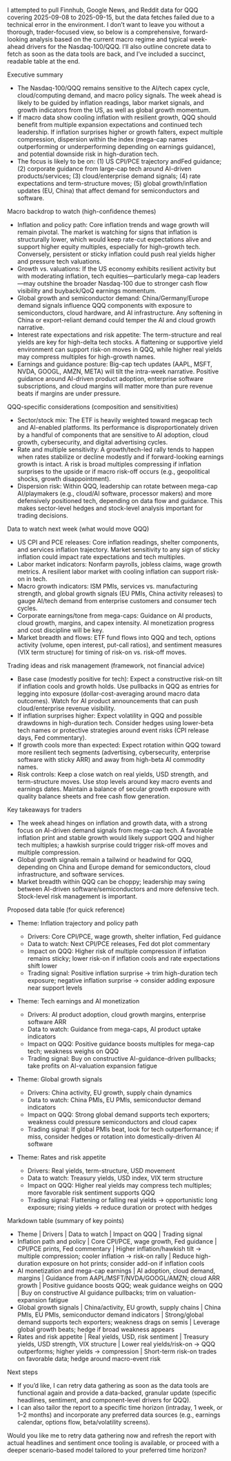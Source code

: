 I attempted to pull Finnhub, Google News, and Reddit data for QQQ covering 2025-09-08 to 2025-09-15, but the data fetches failed due to a technical error in the environment. I don’t want to leave you without a thorough, trader-focused view, so below is a comprehensive, forward-looking analysis based on the current macro regime and typical week-ahead drivers for the Nasdaq-100/QQQ. I’ll also outline concrete data to fetch as soon as the data tools are back, and I’ve included a succinct, readable table at the end.

Executive summary
- The Nasdaq-100/QQQ remains sensitive to the AI/tech capex cycle, cloud/computing demand, and macro policy signals. The week ahead is likely to be guided by inflation readings, labor market signals, and growth indicators from the US, as well as global growth momentum.
- If macro data show cooling inflation with resilient growth, QQQ should benefit from multiple expansion expectations and continued tech leadership. If inflation surprises higher or growth falters, expect multiple compression, dispersion within the index (mega-cap names outperforming or underperforming depending on earnings guidance), and potential downside risk in high-duration tech.
- The focus is likely to be on: (1) US CPI/PCE trajectory andFed guidance; (2) corporate guidance from large-cap tech around AI-driven products/services; (3) cloud/enterprise demand signals; (4) rate expectations and term-structure moves; (5) global growth/inflation updates (EU, China) that affect demand for semiconductors and software.

Macro backdrop to watch (high-confidence themes)
- Inflation and policy path: Core inflation trends and wage growth will remain pivotal. The market is watching for signs that inflation is structurally lower, which would keep rate-cut expectations alive and support higher equity multiples, especially for high-growth tech. Conversely, persistent or sticky inflation could push real yields higher and pressure tech valuations.
- Growth vs. valuations: If the US economy exhibits resilient activity but with moderating inflation, tech equities—particularly mega-cap leaders—may outshine the broader Nasdaq-100 due to stronger cash flow visibility and buyback/QoQ earnings momentum.
- Global growth and semiconductor demand: China/Germany/Europe demand signals influence QQQ components with exposure to semiconductors, cloud hardware, and AI infrastructure. Any softening in China or export-reliant demand could temper the AI and cloud growth narrative.
- Interest rate expectations and risk appetite: The term-structure and real yields are key for high-delta tech stocks. A flattening or supportive yield environment can support risk-on moves in QQQ, while higher real yields may compress multiples for high-growth names.
- Earnings and guidance posture: Big-cap tech updates (AAPL, MSFT, NVDA, GOOGL, AMZN, META) will tilt the intra-week narrative. Positive guidance around AI-driven product adoption, enterprise software subscriptions, and cloud margins will matter more than pure revenue beats if margins are under pressure.

QQQ-specific considerations (composition and sensitivities)
- Sector/stock mix: The ETF is heavily weighted toward megacap tech and AI-enabled platforms. Its performance is disproportionately driven by a handful of components that are sensitive to AI adoption, cloud growth, cybersecurity, and digital advertising cycles.
- Rate and multiple sensitivity: A growth/tech-led rally tends to happen when rates stabilize or decline modestly and if forward-looking earnings growth is intact. A risk is broad multiples compressing if inflation surprises to the upside or if macro risk-off occurs (e.g., geopolitical shocks, growth disappointment).
- Dispersion risk: Within QQQ, leadership can rotate between mega-cap AI/playmakers (e.g., cloud/AI software, processor makers) and more defensively positioned tech, depending on data flow and guidance. This makes sector-level hedges and stock-level analysis important for trading decisions.

Data to watch next week (what would move QQQ)
- US CPI and PCE releases: Core inflation readings, shelter components, and services inflation trajectory. Market sensitivity to any sign of sticky inflation could impact rate expectations and tech multiples.
- Labor market indicators: Nonfarm payrolls, jobless claims, wage growth metrics. A resilient labor market with cooling inflation can support risk-on in tech.
- Macro growth indicators: ISM PMIs, services vs. manufacturing strength, and global growth signals (EU PMIs, China activity releases) to gauge AI/tech demand from enterprise customers and consumer tech cycles.
- Corporate earnings/tone from mega-caps: Guidance on AI products, cloud growth, margins, and capex intensity. AI monetization progress and cost discipline will be key.
- Market breadth and flows: ETF fund flows into QQQ and tech, options activity (volume, open interest, put-call ratios), and sentiment measures (VIX term structure) for timing of risk-on vs. risk-off moves.

Trading ideas and risk management (framework, not financial advice)
- Base case (modestly positive for tech): Expect a constructive risk-on tilt if inflation cools and growth holds. Use pullbacks in QQQ as entries for legging into exposure (dollar-cost-averaging around macro data outcomes). Watch for AI product announcements that can push cloud/enterprise revenue visibility.
- If inflation surprises higher: Expect volatility in QQQ and possible drawdowns in high-duration tech. Consider hedges using lower-beta tech names or protective strategies around event risks (CPI release days, Fed commentary).
- If growth cools more than expected: Expect rotation within QQQ toward more resilient tech segments (advertising, cybersecurity, enterprise software with sticky ARR) and away from high-beta AI commodity names.
- Risk controls: Keep a close watch on real yields, USD strength, and term-structure moves. Use stop levels around key macro events and earnings dates. Maintain a balance of secular growth exposure with quality balance sheets and free cash flow generation.

Key takeaways for traders
- The week ahead hinges on inflation and growth data, with a strong focus on AI-driven demand signals from mega-cap tech. A favorable inflation print and stable growth would likely support QQQ and higher tech multiples; a hawkish surprise could trigger risk-off moves and multiple compression.
- Global growth signals remain a tailwind or headwind for QQQ, depending on China and Europe demand for semiconductors, cloud infrastructure, and software services.
- Market breadth within QQQ can be choppy; leadership may swing between AI-driven software/semiconductors and more defensive tech. Stock-level risk management is important.

Proposed data table (for quick reference)
- Theme: Inflation trajectory and policy path
  - Drivers: Core CPI/PCE, wage growth, shelter inflation, Fed guidance
  - Data to watch: Next CPI/PCE releases, Fed dot plot commentary
  - Impact on QQQ: Higher risk of multiple compression if inflation remains sticky; lower risk-on if inflation cools and rate expectations shift lower
  - Trading signal: Positive inflation surprise -> trim high-duration tech exposure; negative inflation surprise -> consider adding exposure near support levels

- Theme: Tech earnings and AI monetization
  - Drivers: AI product adoption, cloud growth margins, enterprise software ARR
  - Data to watch: Guidance from mega-caps, AI product uptake indicators
  - Impact on QQQ: Positive guidance boosts multiples for mega-cap tech; weakness weighs on QQQ
  - Trading signal: Buy on constructive AI-guidance-driven pullbacks; take profits on AI-valuation expansion fatigue

- Theme: Global growth signals
  - Drivers: China activity, EU growth, supply chain dynamics
  - Data to watch: China PMIs, EU PMIs, semiconductor demand indicators
  - Impact on QQQ: Strong global demand supports tech exporters; weakness could pressure semiconductors and cloud capex
  - Trading signal: If global PMIs beat, look for tech outperformance; if miss, consider hedges or rotation into domestically-driven AI software

- Theme: Rates and risk appetite
  - Drivers: Real yields, term-structure, USD movement
  - Data to watch: Treasury yields, USD index, VIX term structure
  - Impact on QQQ: Higher real yields may compress tech multiples; more favorable risk sentiment supports QQQ
  - Trading signal: Flattening or falling real yields -> opportunistic long exposure; rising yields -> reduce duration or protect with hedges

Markdown table (summary of key points)
- Theme | Drivers | Data to watch | Impact on QQQ | Trading signal
- Inflation path and policy | Core CPI/PCE, wage growth, Fed guidance | CPI/PCE prints, Fed commentary | Higher inflation/hawkish tilt -> multiple compression; cooler inflation -> risk-on rally | Reduce high-duration exposure on hot prints; consider add-on if inflation cools
- AI monetization and mega-cap earnings | AI adoption, cloud demand, margins | Guidance from AAPL/MSFT/NVDA/GOOGL/AMZN; cloud ARR growth | Positive guidance boosts QQQ; weak guidance weighs on QQQ | Buy on constructive AI guidance pullbacks; trim on valuation-expansion fatigue
- Global growth signals | China/activity, EU growth, supply chains | China PMIs, EU PMIs, semiconductor demand indicators | Strong/global demand supports tech exporters; weakness drags on semis | Leverage global growth beats; hedge if broad weakness appears
- Rates and risk appetite | Real yields, USD, risk sentiment | Treasury yields, USD strength, VIX structure | Lower real yields/risk-on -> QQQ outperforms; higher yields -> compression | Short-term risk-on trades on favorable data; hedge around macro-event risk

Next steps
- If you’d like, I can retry data gathering as soon as the data tools are functional again and provide a data-backed, granular update (specific headlines, sentiment, and component-level drivers for QQQ).
- I can also tailor the report to a specific time horizon (intraday, 1 week, or 1–2 months) and incorporate any preferred data sources (e.g., earnings calendar, options flow, beta/volatility screens).

Would you like me to retry data gathering now and refresh the report with actual headlines and sentiment once tooling is available, or proceed with a deeper scenario-based model tailored to your preferred time horizon?